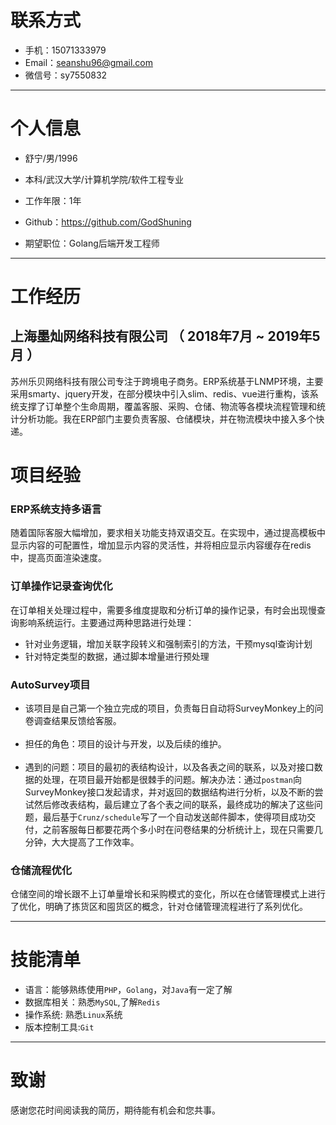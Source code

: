 
# 联系方式
- 手机：15071333979
- Email：seanshu96@gmail.com 
- 微信号：sy7550832

---

# 个人信息

- 舒宁/男/1996 
- 本科/武汉大学/计算机学院/软件工程专业 
- 工作年限：1年
- Github：https://github.com/GodShuning

- 期望职位：Golang后端开发工程师


---

# 工作经历

## 上海墨灿网络科技有限公司 （ 2018年7月 ~ 2019年5月 ）

苏州乐贝网络科技有限公司专注于跨境电子商务。ERP系统基于LNMP环境，主要采用smarty、jquery开发，在部分模块中引入slim、redis、vue进行重构，该系统支撑了订单整个生命周期，覆盖客服、采购、仓储、物流等各模块流程管理和统计分析功能。我在ERP部门主要负责客服、仓储模块，并在物流模块中接入多个快递。

# 项目经验

### ERP系统支持多语言
随着国际客服大幅增加，要求相关功能支持双语交互。在实现中，通过提高模板中显示内容的可配置性，增加显示内容的灵活性，并将相应显示内容缓存在redis中，提高页面渲染速度。

### 订单操作记录查询优化
在订单相关处理过程中，需要多维度提取和分析订单的操作记录，有时会出现慢查询影响系统运行。主要通过两种思路进行处理：
- 针对业务逻辑，增加关联字段转义和强制索引的方法，干预mysql查询计划
- 针对特定类型的数据，通过脚本增量进行预处理


### AutoSurvey项目
- 该项目是自己第一个独立完成的项目，负责每日自动将SurveyMonkey上的问卷调查结果反馈给客服。<br><br>
- 担任的角色：项目的设计与开发，以及后续的维护。<br><br>
- 遇到的问题：项目的最初的表结构设计，以及各表之间的联系，以及对接口数据的处理，在项目最开始都是很棘手的问题。解决办法：通过`postman`向SurveyMonkey接口发起请求，并对返回的数据结构进行分析，以及不断的尝试然后修改表结构，最后建立了各个表之间的联系，最终成功的解决了这些问题，最后基于`Crunz/schedule`写了一个自动发送邮件脚本，使得项目成功交付，之前客服每日都要花两个多小时在问卷结果的分析统计上，现在只需要几分钟，大大提高了工作效率。

### 仓储流程优化
仓储空间的增长跟不上订单量增长和采购模式的变化，所以在仓储管理模式上进行了优化，明确了拣货区和囤货区的概念，针对仓储管理流程进行了系列优化。


---
# 技能清单
- 语言：能够熟练使用`PHP`，`Golang`，对`Java`有一定了解
- 数据库相关：熟悉`MySQL`,了解`Redis` 
- 操作系统: 熟悉`Linux`系统
- 版本控制工具:`Git`
---
# 致谢
感谢您花时间阅读我的简历，期待能有机会和您共事。


